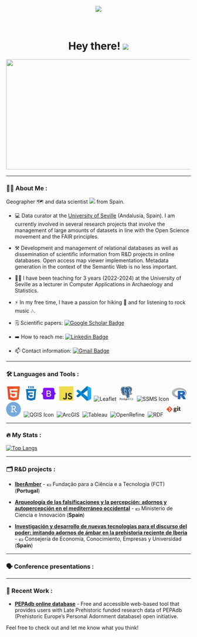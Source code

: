 <div id="header" align="center">
  <img src="https://media.giphy.com/media/M9gbBd9nbDrOTu1Mqx/giphy.gif" width="100"/>
</div>

<br>

<div id="badges" align="center">
<img src="https://komarev.com/ghpvc/?username=GaloRomero&style=flat-square&color=blue" alt=""/>
</div>

<h1 align="center">
  Hey there!
  <img src="https://media.giphy.com/media/hvRJCLFzcasrR4ia7z/giphy.gif" width="30px"/>
</h1>

<div align="center">
  <img src="https://media.giphy.com/media/dWesBcTLavkZuG35MI/giphy.gif" width="600" height="300"/>
</div>

---

### :man_technologist: About Me :

Geographer :world_map: and data scientist <img src="https://media.giphy.com/media/WUlplcMpOCEmTGBtBW/giphy.gif" width="30"> from Spain.

- :computer: Data curator at the [University of Seville](https://www.us.es/) (Andalusia, Spain). I am currently involved in several research projects that involve the management of large amounts of datasets in line with the Open Science movement and the FAIR principles.

- :hammer_and_pick: Development and management of relational databases as well as dissemination of scientific information from R&D projects in online databases. Open access map viewer implementation. Metadata generation in the context of the Semantic Web is no less important.

- :man_teacher: I have been teaching for 3 years (2022-2024) at the University of Seville as a lecturer in Computer Applications in Archaeology and Statistics.

- :zap: In my free time, I have a passion for hiking :hiking_boot: and for listening to rock music :notes:.

- :spiral_notepad: Scientific papers: [![Google Scholar Badge](https://img.shields.io/badge/Google%20Scholar-4285F4?style=flat&logo=google-scholar&logoColor=white)](https://scholar.google.com/citations?user=3bs9N7IAAAAJ&hl=es)

- :arrow_right: How to reach me: [![Linkedin Badge](https://img.shields.io/badge/-galoromerogarcia-blue?style=flat&logo=Linkedin&logoColor=white)](https://www.linkedin.com/in/galoromerogarcia/)

- :mailbox: Contact information: [![Gmail Badge](https://img.shields.io/badge/-galoromerogarcia@gmail.com-red?style=flat-square&logo=Gmail&logoColor=white&link=mailto:yourmail@gmail.com)](mailto:galoromerogarcia@gmail.com)

---

### :hammer_and_wrench: Languages and Tools :

<div>
  <img src="https://github.com/devicons/devicon/blob/master/icons/html5/html5-original.svg" title="HTML5" alt="HTML" width="40" height="40"/>&nbsp;
  <img src="https://github.com/devicons/devicon/blob/master/icons/css3/css3-plain-wordmark.svg"  title="CSS3" alt="CSS" width="40" height="40"/>&nbsp;
  <img src="https://raw.githubusercontent.com/devicons/devicon/master/icons/bootstrap/bootstrap-original.svg" alt="Bootstrap Icon" title="Bootstrap" width="40" height="40">&nbsp;
  <img src="https://github.com/devicons/devicon/blob/master/icons/javascript/javascript-original.svg" title="JavaScript" alt="JavaScript" width="40" 
   height="40"/>&nbsp;
  <img src="https://raw.githubusercontent.com/devicons/devicon/master/icons/vscode/vscode-original.svg" alt="Visual Studio Code Icon" title="VS Code" width="40" height="40">&nbsp;
  <img src="https://avatars.githubusercontent.com/u/2854298?s=48&v=4" title="Leaflet" alt="Leaflet" width="40" height="40"/>&nbsp;
  <img src="https://raw.githubusercontent.com/devicons/devicon/master/icons/postgresql/postgresql-original-wordmark.svg" alt="PostgreSQL Icon" title="PostgreSQL" width="40" height="40">&nbsp;
  <img src="https://miro.medium.com/v2/format:webp/1*-hkzF9m5828c-UIaSQNUug.jpeg" alt="SSMS Icon" title="SQL Server" width="40" height="40">&nbsp;
  <img src="https://raw.githubusercontent.com/devicons/devicon/master/icons/r/r-original.svg" alt="R Language Icon" title="R" width="40" height="40">&nbsp;
  <img src="https://raw.githubusercontent.com/devicons/devicon/master/icons/rstudio/rstudio-original.svg" alt="RStudio Icon" title="RStudio" width="40" height="40">&nbsp;
  <img src="https://www.qgis.org/img/logosign.svg" alt="QGIS Icon" title="QGIS" width="40" height="40">&nbsp;
  <img src="https://www.arcgis.com/graphics/arcgis-online-icon.png" alt="ArcGIS" title="ArcGIS" width="40" height="40">&nbsp;
  <img src="https://encrypted-tbn0.gstatic.com/images?q=tbn:ANd9GcQ9iWmqpd3x-mk5k489gZokZpYilPA7KO1vgL8LkWk3ekTxSTZZdfMq8Y0Kpp-SUEEcuZ0&usqp=CAU" alt="Tableau" title="Tableau" width="50" height="50">&nbsp;
  <img src="https://avatars.githubusercontent.com/u/2538880?s=200&v=4" alt="OpenRefine" title="OpenRefine" width="40" height="40">&nbsp;
  <img src="https://encrypted-tbn0.gstatic.com/images?q=tbn:ANd9GcTtr02Nr1AfVVKsn7UQ2m3c7mx1KxISuD6rnXz8zLNzGeCwpZnAIIBT5MaOzjgVyvWeCeI&usqp=CAU" alt="RDF" title="RDF" width="40" height="40">&nbsp;
  <img src="https://github.com/devicons/devicon/blob/master/icons/git/git-original-wordmark.svg" title="Git" **alt="Git" width="40" height="40"/>
</div>

---

### :fire: My Stats :

[![Top Langs](https://github-readme-stats.vercel.app/api/top-langs/?username=GaloRomero&repo=pepadbDatabase,pepadbGeoviewer,pepadbPosgreScript,LeastCostPathAnalysisLisbon)](https://github.com/GaloRomero/github-readme-stats)

---

### :card_index_dividers: R&D projects :

- [**IberAmber**](https://sciproj.ptcris.pt/175913PRJ) - :euro: Fundação para a Ciência e a Tecnologia (FCT) (**Portugal**)

- [**Arqueología de las falsificaciones y la percepción: adornos y autopercepción en el mediterráneo occidental**](https://investigacion.us.es/sisius/sis_proyecto.php?idproy=36407) - :euro: Ministerio de Ciencia e Innovación (**Spain**)

- [**Investigación y desarrollo de nuevas tecnologías para el discurso del poder: imitando adornos de ámbar en la prehistoria reciente de Iberia**](https://investigacion.us.es/sisius/sis_proyecto.php?idproy=33567) - :euro: Consejería de Economía, Conocimiento, Empresas y Universidad (**Spain**)

---

### :speaking_head: Conference presentations :



---

### 🔭 Recent Work :

- [**PEPAdb online database**](https://pepadb.us.es/app/database.html) - Free and accessible web-based tool that provides users with Late Prehistoric funded research data of PEPAdb (Prehistoric Europe’s Personal Adornment database) open initiative.

Feel free to check out and let me know what you think!
